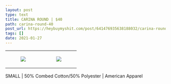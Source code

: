 ```yaml
---
layout: post
type: text
title: CARINA ROUND | $40
path: carina-round-40
post_url: https://heybuymyshit.com/post/641476935638188032/carina-round-40
tags: []
date: 2021-01-27
---
```




<table style="width:100%;"><tr><td style="vertical-align:top;">
      <figure class="tmblr-full" data-orig-height="2048" data-orig-width="1365" data-orig-src="https://concertshirts.netlify.app/shirts/0219/0219-01.jpg"><img src="https://64.media.tumblr.com/88bd460f74bf4790cb06a32ca357f37f/132c2d8f45d5701d-5b/s540x810/1af6e361abe28a03c161d607f9e0d486fff7e825.jpg" data-orig-height="2048" data-orig-width="1365" data-orig-src="https://concertshirts.netlify.app/shirts/0219/0219-01.jpg"/></figure></td>
    <td style="vertical-align:top;">
      <figure class="tmblr-full" data-orig-height="2048" data-orig-width="1365" data-orig-src="https://concertshirts.netlify.app/shirts/0219/0219-02.jpg"><img src="https://64.media.tumblr.com/6142feaaf4927732be7f4de1a64eb592/132c2d8f45d5701d-94/s540x810/1d667326a1b7a041ec2fa2198b406664b2971803.jpg" data-orig-height="2048" data-orig-width="1365" data-orig-src="https://concertshirts.netlify.app/shirts/0219/0219-02.jpg"/></figure></td>
  </tr></table><p>
  SMALL | 50% Combed Cotton/50% Polyester | American Apparel
</p>
